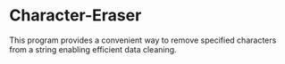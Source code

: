 # Character-Eraser
This program provides a convenient way to remove specified characters from a string enabling efficient data cleaning.
